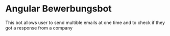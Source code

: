 # Angular Bewerbungsbot
 This bot allows user to send multible emails at one time and  to check if they got a response from a company 
